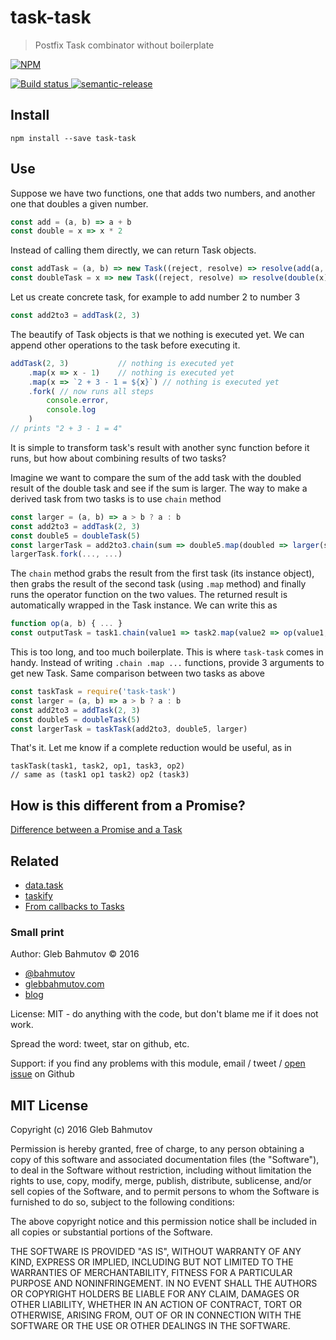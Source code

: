 # task-task
> Postfix Task combinator without boilerplate

[![NPM][task-task-icon] ][task-task-url]

[![Build status][task-task-ci-image] ][task-task-ci-url]
[![semantic-release][semantic-image] ][semantic-url]

## Install

    npm install --save task-task

## Use

Suppose we have two functions, one that adds two numbers, and another
one that doubles a given number. 

```js
const add = (a, b) => a + b
const double = x => x * 2
```

Instead of calling them directly, we can return Task objects.

```js
const addTask = (a, b) => new Task((reject, resolve) => resolve(add(a, b)))
const doubleTask = x => new Task((reject, resolve) => resolve(double(x)))
```

Let us create concrete task, for example to add number 2 to number 3

```js
const add2to3 = addTask(2, 3)
```

The beautify of Task objects is that we nothing is executed yet. We can append other
operations to the task before executing it.

```js
addTask(2, 3)           // nothing is executed yet
    .map(x => x - 1)    // nothing is executed yet
    .map(x => `2 + 3 - 1 = ${x}`) // nothing is executed yet
    .fork( // now runs all steps
        console.error,
        console.log
    )
// prints "2 + 3 - 1 = 4"
```

It is simple to transform task's result with another sync function before it runs,
but how about combining results of two tasks?

Imagine we want to compare the sum of the add task with the doubled result of the double task
and see if the sum is larger. The way to make a derived task from two tasks is to use `chain`
method

```js
const larger = (a, b) => a > b ? a : b
const add2to3 = addTask(2, 3)
const double5 = doubleTask(5)
const largerTask = add2to3.chain(sum => double5.map(doubled => larger(sum, doubled)))
largerTask.fork(..., ...)
```

The `chain` method grabs the result from the first task (its instance object),
then grabs the result of the second task (using `.map` method) and finally runs
the operator function on the two values. The returned result is automatically
wrapped in the Task instance. We can write this as

```js
function op(a, b) { ... }
const outputTask = task1.chain(value1 => task2.map(value2 => op(value1, value2)))
```

This is too long, and too much boilerplate. This is where `task-task` comes in handy.
Instead of writing `.chain .map ...` functions, provide 3 arguments to get new Task.
Same comparison between two tasks as above

```js
const taskTask = require('task-task')
const larger = (a, b) => a > b ? a : b
const add2to3 = addTask(2, 3)
const double5 = doubleTask(5)
const largerTask = taskTask(add2to3, double5, larger)
```

That's it. Let me know if a complete reduction would be useful, as in

```
taskTask(task1, task2, op1, task3, op2)
// same as (task1 op1 task2) op2 (task3)
```

## How is this different from a Promise?

[Difference between a Promise and a Task](https://glebbahmutov.com/blog/difference-between-promise-and-task/)

## Related

* [data.task](https://www.npmjs.com/package/data.task)
* [taskify](https://github.com/bahmutov/taskify)
* [From callbacks to Tasks](https://glebbahmutov.com/blog/from-callbacks-to-tasks/)

### Small print

Author: Gleb Bahmutov &copy; 2016

* [@bahmutov](https://twitter.com/bahmutov)
* [glebbahmutov.com](http://glebbahmutov.com)
* [blog](http://glebbahmutov.com/blog/)

License: MIT - do anything with the code, but don't blame me if it does not work.

Spread the word: tweet, star on github, etc.

Support: if you find any problems with this module, email / tweet /
[open issue](https://github.com/bahmutov/task-task/issues) on Github

## MIT License

Copyright (c) 2016 Gleb Bahmutov

Permission is hereby granted, free of charge, to any person
obtaining a copy of this software and associated documentation
files (the "Software"), to deal in the Software without
restriction, including without limitation the rights to use,
copy, modify, merge, publish, distribute, sublicense, and/or sell
copies of the Software, and to permit persons to whom the
Software is furnished to do so, subject to the following
conditions:

The above copyright notice and this permission notice shall be
included in all copies or substantial portions of the Software.

THE SOFTWARE IS PROVIDED "AS IS", WITHOUT WARRANTY OF ANY KIND,
EXPRESS OR IMPLIED, INCLUDING BUT NOT LIMITED TO THE WARRANTIES
OF MERCHANTABILITY, FITNESS FOR A PARTICULAR PURPOSE AND
NONINFRINGEMENT. IN NO EVENT SHALL THE AUTHORS OR COPYRIGHT
HOLDERS BE LIABLE FOR ANY CLAIM, DAMAGES OR OTHER LIABILITY,
WHETHER IN AN ACTION OF CONTRACT, TORT OR OTHERWISE, ARISING
FROM, OUT OF OR IN CONNECTION WITH THE SOFTWARE OR THE USE OR
OTHER DEALINGS IN THE SOFTWARE.

[task-task-icon]: https://nodei.co/npm/task-task.png?downloads=true
[task-task-url]: https://npmjs.org/package/task-task
[task-task-ci-image]: https://travis-ci.org/bahmutov/task-task.png?branch=master
[task-task-ci-url]: https://travis-ci.org/bahmutov/task-task
[semantic-image]: https://img.shields.io/badge/%20%20%F0%9F%93%A6%F0%9F%9A%80-semantic--release-e10079.svg
[semantic-url]: https://github.com/semantic-release/semantic-release
